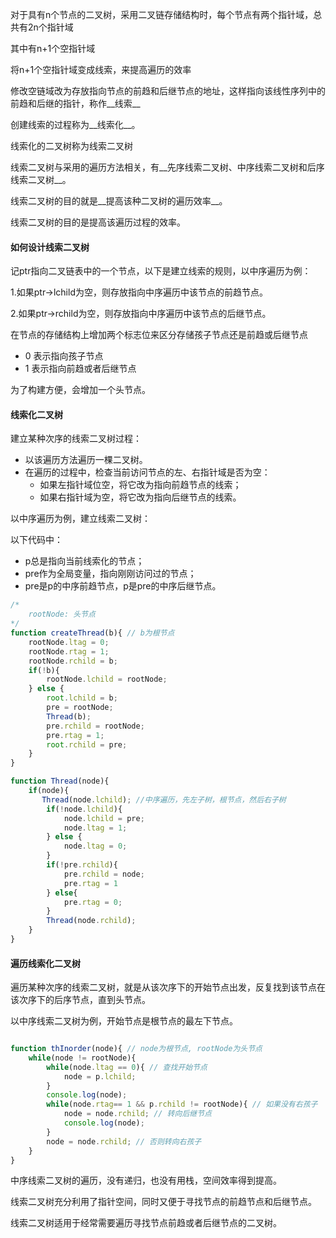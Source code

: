 对于具有n个节点的二叉树，采用二叉链存储结构时，每个节点有两个指针域，总共有2n个指针域

其中有n+1个空指针域

将n+1个空指针域变成线索，来提高遍历的效率

修改空链域改为存放指向节点的前趋和后继节点的地址，这样指向该线性序列中的前趋和后继的指针，称作__线索__

创建线索的过程称为__线索化__。

线索化的二叉树称为线索二叉树

线索二叉树与采用的遍历方法相关，有__先序线索二叉树、中序线索二叉树和后序线索二叉树__。

线索二叉树的目的就是__提高该种二叉树的遍历效率__。

线索二叉树的目的是提高该遍历过程的效率。

#### 如何设计线索二叉树

记ptr指向二叉链表中的一个节点，以下是建立线索的规则，以中序遍历为例：

1.如果ptr->lchild为空，则存放指向中序遍历中该节点的前趋节点。

2.如果ptr->rchild为空，则存放指向中序遍历中该节点的后继节点。

在节点的存储结构上增加两个标志位来区分存储孩子节点还是前趋或后继节点

* 0 表示指向孩子节点
* 1 表示指向前趋或者后继节点

为了构建方便，会增加一个头节点。



#### 线索化二叉树

建立某种次序的线索二叉树过程：

* 以该遍历方法遍历一棵二叉树。
* 在遍历的过程中，检查当前访问节点的左、右指针域是否为空：
  * 如果左指针域位空，将它改为指向前趋节点的线索；
  * 如果右指针域为空，将它改为指向后继节点的线索。

以中序遍历为例，建立线索二叉树：

以下代码中：

* p总是指向当前线索化的节点；
* pre作为全局变量，指向刚刚访问过的节点；
* pre是p的中序前趋节点，p是pre的中序后继节点。 

```javascript
/*
	rootNode: 头节点
*/
function createThread(b){ // b为根节点
    rootNode.ltag = 0;
    rootNode.rtag = 1;
    rootNode.rchild = b;
    if(!b){
    	rootNode.lchild = rootNode;
    } else {
        root.lchild = b;
        pre = rootNode;
        Thread(b);
        pre.rchild = rootNode;
        pre.rtag = 1;
        root.rchild = pre;
    }
}

function Thread(node){
    if(node){
       Thread(node.lchild); //中序遍历，先左子树，根节点，然后右子树
        if(!node.lchild){
            node.lchild = pre;
            node.ltag = 1;
        } else {
            node.ltag = 0;
        }
        if(!pre.rchild){
            pre.rchild = node;
            pre.rtag = 1
        } else{
            pre.rtag = 0;
        }
        Thread(node.rchild);
    }
}
```

#### 遍历线索化二叉树

遍历某种次序的线索二叉树，就是从该次序下的开始节点出发，反复找到该节点在该次序下的后序节点，直到头节点。

以中序线索二叉树为例，开始节点是根节点的最左下节点。

```javascript

function thInorder(node){ // node为根节点, rootNode为头节点
	while(node != rootNode){
    	while(node.ltag == 0){ // 查找开始节点
            node = p.lchild;
        }
        console.log(node);
        while(node.rtag== 1 && p.rchild != rootNode){ // 如果没有右孩子
            node = node.rchild; // 转向后继节点
            console.log(node);
        }
        node = node.rchild; // 否则转向右孩子    
	}
}
```

中序线索二叉树的遍历，没有递归，也没有用栈，空间效率得到提高。

线索二叉树充分利用了指针空间，同时又便于寻找节点的前趋节点和后继节点。

线索二叉树适用于经常需要遍历寻找节点前趋或者后继节点的二叉树。